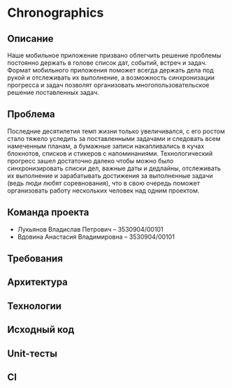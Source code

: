 # Chronographics
## Описание
Наше мобильное приложение призвано облегчить решение проблемы постоянно держать в голове список дат, событий, встреч и задач.
Формат мобильного приложения поможет всегда держать дела под рукой и отслеживать их выполнение, а возможность синхронизации прогресса и задач позволят организовать многопользовательское решение поставленных задач.
## Проблема
Последние десятилетия темп жизни только увеличивался, с его ростом стало тяжело уследить за поставленными задачами и следовать всем намеченным планам, а бумажные записи накапливались в кучах блокнотов, списков и стикеров с напоминаниями.
Технологический прогресс зашел достаточно далеко чтобы можно было синхронизировать списки дел, важные даты и дедлайны, отслеживать их выполнение и зарабатывать достижения за выполненные задачи (ведь люди любят соревнования), что в свою очередь поможет организовать работу нескольких человек над одним проектом.
## Команда проекта
* Лукьянов Владислав Петрович – 3530904/00101
* Вдовина Анастасия Владимировна – 3530904/00101
## Требования
## Архитектура
## Технологии
## Исходный код
## Unit-тесты
## CI
